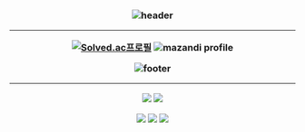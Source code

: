 <h3 align="center">

![header](https://capsule-render.vercel.app/api?type=transparent&color=FFFAFA&height=200&section=header&text=D%20A%20N%20G&fontSize=80)
<hr>

[![Solved.ac프로필](http://mazassumnida.wtf/api/v2/generate_badge?boj=dang417)](https://solved.ac/dang417)          ![mazandi profile](http://mazandi.herokuapp.com/api?handle=dang417&theme=warm)

![footer](https://capsule-render.vercel.app/api?type=transparent&color=FFFAFA&height=100&section=footer&text=HI&fontSize=30)

<hr>
<img src="https://img.shields.io/badge/Python-3776AB?style=flat&logo=Python&logoColor=white"/> <img src="https://img.shields.io/badge/JavaScript-F7DF1E?style=flat&logo=JavaScript&logoColor=white"/> 
  
<img src="https://img.shields.io/badge/Django-092E20?style=flat&logo=Django&logoColor=white"/> <img src="https://img.shields.io/badge/Spring-6DB33F?style=flat&logo=Spring&logoColor=white"/> <img src="https://img.shields.io/badge/Amazon AWS-232F3E?style=flat&logo=Amazon AWS&logoColor=white"/>
